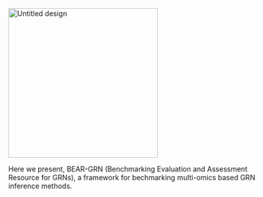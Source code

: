 <img width="300" height="300" alt="Untitled design" src="https://github.com/user-attachments/assets/fc550e11-42ee-46e8-804c-904d90231fc7" />

Here we present, BEAR-GRN (Benchmarking Evaluation and Assessment Resource for GRNs), a framework for bechmarking multi-omics based GRN inference methods.  
